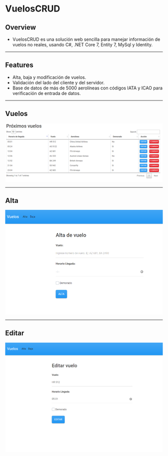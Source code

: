 # VuelosCRUD

## Overview
* VuelosCRUD es una solución web sencilla para manejar información de vuelos no reales, usando C#, .NET Core 7, Entity 7, MySql y Identity.
---

## Features
* Alta, baja y modificación de vuelos.
* Validación del lado del cliente y del servidor.
* Base de datos de más de 5000 aerolíneas con códigos IATA y ICAO para verificación de entrada de datos.
---

## Vuelos
![](https://github.com/patorosso/VuelosCRUD/blob/master/images/Index.PNG?raw=true)

---

## Alta
![](https://github.com/patorosso/VuelosCRUD/blob/master/images/alta.PNG?raw=true)

---

## Editar
![](https://github.com/patorosso/VuelosCRUD/blob/master/images/edit.PNG?raw=true)


